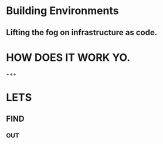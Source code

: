 [comment]: <> (https://gitpitch.com/willstobo/spps-brownbags/master?p=how-we-build-environments)
# Building Environments
Lifting the fog on infrastructure as code.
---
# HOW DOES IT WORK YO.
+++
# LETS
## FIND
### OUT